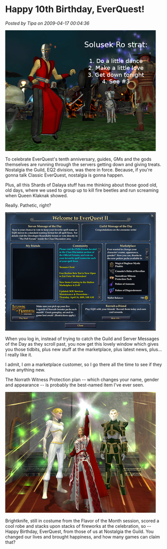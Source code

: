 # Happy 10th Birthday, EverQuest!

*Posted by Tipa on 2009-04-17 00:04:36*

![eq10-2](../uploads/2009/04/eq10-2.jpg "eq10-2")

To celebrate EverQuest's tenth anniversary, guides, GMs and the gods themselves are running through the servers getting down and giving treats. Nostalgia the Guild, EQ2 division, was there in force. Because, if you're gonna talk Classic EverQuest, nostalgia is gonna happen.

Plus, all this Shards of Dalaya stuff has me thinking about those good old, old days, where we used to group up to kill fire beetles and run screaming when Queen Klaknak showed.

Really. Pathetic, right?

![everquest2-2009-04-16-19-31-01-66](../uploads/2009/04/everquest2-2009-04-16-19-31-01-66.jpg "everquest2-2009-04-16-19-31-01-66")

When you log in, instead of trying to catch the Guild and Server Messages of the Day as they scroll past, you now get this lovely window which gives you those tidbits, plus new stuff at the marketplace, plus latest news, plus... I really like it.

I admit, I *am* a marketplace customer, so I go there all the time to see if they have anything new.

The Norrath Witness Protection plan -- which changes your name, gender and appearance -- is probably the best-named item I've ever seen.

![eq10-3](../uploads/2009/04/eq10-3.jpg "eq10-3")

Brightknife, still in costume from the Flavor of the Month session, scored a cool robe and stacks upon stacks of fireworks at the celebration, so -- Happy Birthday, EverQuest, from those of us at Nostalgia the Guild. You changed our lives and brought happiness, and how many games can claim that?

